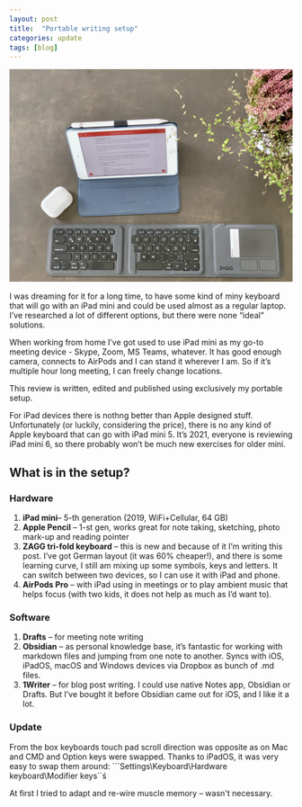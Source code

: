 ```yaml
---
layout: post
title:  "Portable writing setup"
categories: update
tags: [blog]
---
```


![AirPods Pro, iPad mini, Apple Pencil, ZAGG tri-fold keyboard](/assets/20211009_portable_setup.jpeg)

I was dreaming for it for a long time, to have some kind of miny keyboard that will go with an iPad mini and could be used almost as a regular laptop. I’ve researched a lot of different options, but there were none “ideal” solutions.

When working from home I’ve got used to use iPad mini as my go-to meeting device - Skype, Zoom, MS Teams, whatever. It has good enough camera, connects to AirPods and I can stand it wherever I am. So if it’s multiple hour long meeting, I can freely change locations.

This review is written, edited and published using exclusively my portable setup.

For iPad devices there is nothng better than Apple designed stuff. Unfortunately (or luckily, considering the price), there is no any kind of Apple keyboard that can go with iPad mini 5. It’s 2021, everyone is reviewing iPad mini 6, so there probably won’t be much new exercises for older mini.

## What is in the setup?
### Hardware
1. **iPad mini**– 5-th generation (2019, WiFi+Cellular, 64 GB)
2. **Apple Pencil** – 1-st gen, works great for note taking, sketching, photo mark-up and reading pointer
3. **ZAGG tri-fold keyboard** – this is new and because of it I’m writing this post. I’ve got German layout (it was 60% cheaper!), and there is some learning curve, I still am mixing up some symbols, keys and letters. It can switch between two devices, so I can use it with iPad and phone.
4. **AirPods Pro** – with iPad using in meetings or to play ambient music that helps focus (with two kids, it does not help as much as I’d want to).

### Software
1. **Drafts** – for meeting note writing
2. **Obsidian** – as personal knowledge base, it’s fantastic for working with markdown files and jumping from one note to another. Syncs with iOS, iPadOS, macOS and Windows devices via Dropbox as bunch of .md files.
3. **1Writer** – for blog post writing. I could use native Notes app, Obsidian or Drafts. But I’ve bought it before Obsidian came out for iOS, and I like it a lot.

### Update

From the box keyboards touch pad scroll direction was opposite as on Mac and CMD and Option keys were swapped. Thanks to iPadOS, it was very easy to swap them around:
```Settings\Keyboard\Hardware keyboard\Modifier keys``ś

At first I tried to adapt and re-wire muscle memory – wasn't necessary.
